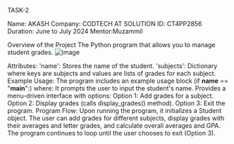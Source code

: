 TASK-2


Name: AKASH
Company: CODTECH AT SOLUTION
ID: CT4PP2856
Duration: June to July 2024
Mentor:Muzammil

Overview of the Project 
The Python program that allows you to manage student grades.
![image](https://github.com/urk23cs1156/CODETECH-TASK2/assets/153485340/5512f22a-e574-4b40-aaf0-de4872064662)

Attributes:
'name': Stores the name of the student.
'subjects': Dictionary where keys are subjects and values are lists of grades for each subject.
Example Usage:
The program includes an example usage block (if __name__ == "__main__":) where:
It prompts the user to input the student's name.
Provides a menu-driven interface with options:
Option 1: Add grades for a subject.
Option 2: Display grades (calls display_grades() method).
Option 3: Exit the program.
Program Flow:
Upon running the program, it initializes a Student object.
The user can add grades for different subjects, display grades with their averages and letter grades, and calculate overall averages and GPA.
The program continues to loop until the user chooses to exit (Option 3).
